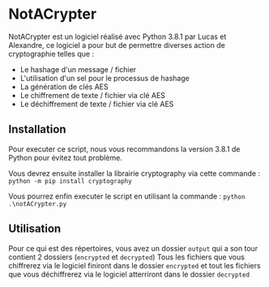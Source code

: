 # NotACrypter
NotACrypter est un logiciel réalisé avec Python 3.8.1 par Lucas et Alexandre, ce logiciel a pour but de permettre diverses action de cryptographie telles que :

- Le hashage d'un message / fichier
- L'utilisation d'un sel pour le processus de hashage
- La génération de clés AES
- Le chiffrement de texte / fichier via clé AES
- Le déchiffrement de texte / fichier via clé AES

## Installation
Pour executer ce script, nous vous recommandons la version 3.8.1 de Python pour évitez tout problème.

Vous devrez ensuite installer la librairie cryptography via cette commande :
`python -m pip install cryptography`

Vous pourrez enfin executer le script en utilisant la commande :
`python .\notACrypter.py`

## Utilisation
Pour ce qui est des répertoires, vous avez un dossier `output` qui a son tour contient 2 dossiers (`encrypted` et `decrypted`)
Tous les fichiers que vous chiffrerez via le logiciel finiront dans le dossier `encrypted` et tout les fichiers que vous déchiffrerez via le logiciel atterriront dans le dossier `decrypted`
